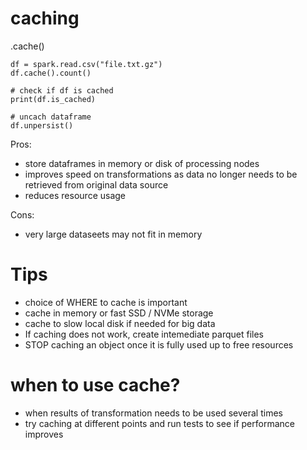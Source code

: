 
# caching

.cache()

```
df = spark.read.csv("file.txt.gz")
df.cache().count()

# check if df is cached
print(df.is_cached)

# uncach dataframe
df.unpersist()
```


Pros:
- store dataframes in memory or disk of processing nodes
- improves speed on transformations as data no longer needs to be retrieved from original data source
- reduces resource usage

Cons:
- very large dataseets may not fit in memory

# Tips
- choice of WHERE to cache is important
- cache in memory or fast SSD / NVMe storage
- cache to slow local disk if needed for big data
- If caching does not work, create intemediate parquet files
- STOP caching an object once it is fully used up to free resources

# when to use cache?
- when results of transformation needs to be used several times 
- try caching at different points and run tests to see if performance improves
